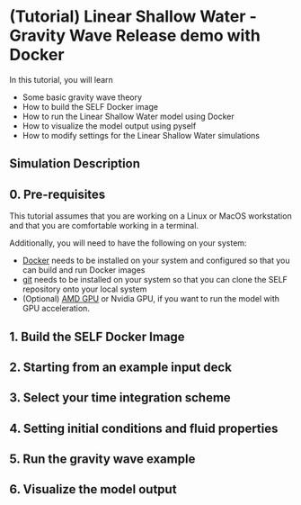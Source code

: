 # (Tutorial) Linear Shallow Water - Gravity Wave Release demo with Docker

In this tutorial, you will learn

* Some basic gravity wave theory
* How to build the SELF Docker image
* How to run the Linear Shallow Water model using Docker
* How to visualize the model output using pyself
* How to modify settings for the Linear Shallow Water simulations


## Simulation Description

## 0. Pre-requisites
This tutorial assumes that you are working on a Linux or MacOS workstation and that you are comfortable working in a terminal.

Additionally, you will need to have the following on your system:

* [Docker]() needs to be installed on your system and configured so that you can build and run Docker images
* [git]() needs to be installed on your system so that you can clone the SELF repository onto your local system
* (Optional) [AMD GPU](https://rocm.docs.amd.com/en/latest/release/gpu_os_support.html) or Nvidia GPU, if you want to run the model with GPU acceleration.


## 1. Build the SELF Docker Image

## 2. Starting from an example input deck

## 3. Select your time integration scheme

## 4. Setting initial conditions and fluid properties

## 5. Run the gravity wave example

## 6. Visualize the model output



